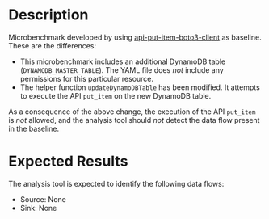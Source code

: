 # Description
Microbenchmark developed by using [api-put-item-boto3-client](../api-put-item-boto3-client) as baseline. These are the differences:

* This microbenchmark includes an additional DynamoDB table (`DYNAMODB_MASTER_TABLE`). The YAML file does _not_ include any permissions for this particular resource.
* The helper function `updateDynamoDBTable` has been modified. It attempts to execute the API `put_item` on the new DynamoDB table.

As a consequence of the above change, the execution of the API `put_item` is _not_ allowed, and the analysis tool should _not_ detect the data flow present in the baseline.

# Expected Results
The analysis tool is expected to identify the following data flows:

* Source: None
* Sink: None

